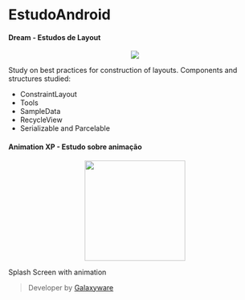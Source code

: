 # EstudoAndroid

#### Dream - Estudos de Layout

<p align="center">
  <img src="https://user-images.githubusercontent.com/40842310/56129664-1f197180-5f59-11e9-9528-b0fe2acd13ab.gif"/>
</p>

Study on best practices for construction of layouts. Components and structures studied:
 
 - ConstraintLayout
 - Tools 
 - SampleData
 - RecycleView
 - Serializable and Parcelable

#### Animation XP - Estudo sobre animação

<p align="center">
  <img src="https://user-images.githubusercontent.com/40842310/56132342-1c6e4a80-5f60-11e9-9595-39a4981c6332.gif" style="width:200px;"/>
</p>

 Splash Screen with animation



> Developer by [Galaxyware](https://maiaram.github.io)
